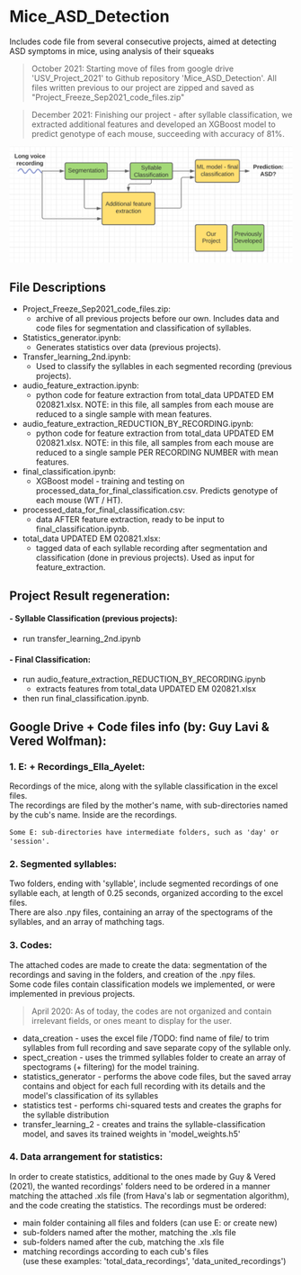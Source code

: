 # Mice_ASD_Detection

Includes code file from several consecutive projects, aimed at detecting ASD symptoms in mice, using analysis of their squeaks
> October 2021: Starting move of files from google drive 'USV_Project_2021' to Github repository 'Mice_ASD_Detection'.  All files written previous to our project are zipped and saved as "Project_Freeze_Sep2021_code_files.zip"
  
> December 2021: Finishing our project - after syllable classification, we extracted additional features and developed an XGBoost model to predict genotype of each mouse, succeeding with accuracy of 81%.

<img src="https://github.com/etgins/Mice_ASD_Detection/blob/main/project_description.png">

## File Descriptions
- Project_Freeze_Sep2021_code_files.zip: 
  - archive of all previous projects before our own. Includes data and code files for segmentation and classification of syllables.
- Statistics_generator.ipynb:
  - Generates statistics over data (previous projects).
- Transfer_learning_2nd.ipynb:
  - Used to classify the syllables in each segmented recording (previous projects).
- audio_feature_extraction.ipynb: 
  - python code for feature extraction from total_data UPDATED EM 020821.xlsx. NOTE: in this file, all samples from each mouse are reduced to a single sample with mean features.
- audio_feature_extraction_REDUCTION_BY_RECORDING.ipynb: 
  - python code for feature extraction from total_data UPDATED EM 020821.xlsx. NOTE: in this file, all samples from each mouse are reduced to a single sample PER RECORDING NUMBER with mean features.
- final_classification.ipynb:
  - XGBoost model - training and testing on processed_data_for_final_classification.csv. Predicts genotype of each mouse (WT / HT).
- processed_data_for_final_classification.csv:
  - data AFTER feature extraction, ready to be input to final_classification.ipynb.
- total_data UPDATED EM 020821.xlsx:
  - tagged data of each syllable recording after segmentation and classification (done in previous projects). Used as input for feature_extraction.

## Project Result regeneration:
#### - Syllable Classification (previous projects): 
   * run transfer_learning_2nd.ipynb
#### - Final Classification: 
   * run audio_feature_extraction_REDUCTION_BY_RECORDING.ipynb 
      * extracts features from total_data UPDATED EM 020821.xlsx
   * then run final_classification.ipynb.

## Google Drive + Code files info (by: Guy Lavi & Vered Wolfman):
### 1. E: + Recordings_Ella_Ayelet:  
   Recordings of the mice, along with the syllable classification in the excel files.  
    The recordings are filed by the mother's name, with sub-directories named by the cub's name. Inside are the recordings.

    Some E: sub-directories have intermediate folders, such as 'day' or 'session'.  
    
### 2. Segmented syllables:  
   Two folders, ending with 'syllable', include segmented recordings of one syllable each, at length of 0.25 seconds, organized according to the excel files.  
    There are also .npy files, containing an array of the spectograms of the syllables, and an array of mathching tags.  
    
### 3. Codes:  
   The attached codes are made to create the data: segmentation of the recordings and saving in the folders, and creation of the .npy files.  
    Some code files contain classification models we implemented, or were implemented in previous projects.  
> April 2020: As of today, the codes are not organized and contain irrelevant fields, or ones meant to display for the user.  

   * data_creation -          uses the excel file /TODO: find name of file/ to trim syllables from full recording and save separate copy of the syllable only.  
   * spect_creation -         uses the trimmed syllables folder to create an array of spectograms (+ filtering) for the model training.  
   * statistics_generator -   performs the above code files, but the saved array contains and object for each full recording with its details and the model's classification of its syllables  
   * statistics test -      performs chi-squared tests and creates the graphs for the syllable distribution  
   * transfer_learning_2 -  creates and trains the syllable-classification model, and saves its trained weights in 'model_weights.h5'  
   
### 4. Data arrangement for statistics:  
   In order to create statistics, additional to the ones made by Guy \& Vered (2021), the wanted recordings' folders need to be ordered in a manner matching the attached .xls file (from Hava's lab or segmentation algorithm), and the code creating the statistics. The recordings must be ordered:
   - main folder containing all files and folders (can use E: or create new)
   - sub-folders named after the mother, matching the .xls file
   - sub-folders named after the cub, matching the .xls file
   - matching recordings according to each cub's files  
   (use these examples: 'total_data_recordings', 'data_united_recordings')
